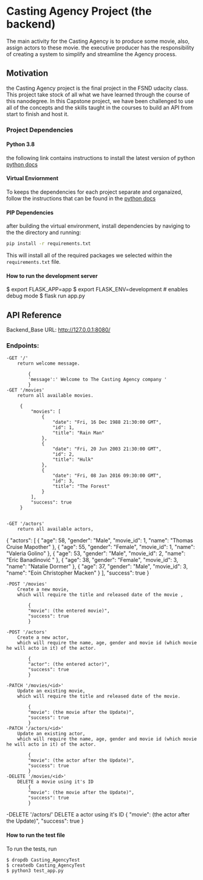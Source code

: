 # Casting Agency Project (the backend)

The main activity for the Casting Agency is to produce some movie, also, assign actors to these movie. the executive producer has the responsibility of creating a system to simplify and streamline the Agency process.

## Motivation 
the Casting Agency project is the final project in the FSND udacity class. This project take stock of all what we have learned through the course of this nanodegree. In this Capstone project, we have been challenged to use all of the concepts and the skills taught in the courses to build an API from start to finish and host it.

### Project Dependencies

#### Python 3.8

the following link contains instructions to install the latest version of python [python docs](https://docs.python.org/3/using/unix.html#getting-and-installing-the-latest-version-of-python)

#### Virtual Enviornment

To keeps the dependencies for each project separate and organaized, follow the instructions that can be found in the [python docs](https://packaging.python.org/guides/installing-using-pip-and-virtual-environments/)

#### PIP Dependencies

after building the virtual environment, install dependencies by naviging to the the directory and running:
```bash
pip install -r requirements.txt
```
This will install all of the required packages we selected within the `requirements.txt` file.

#### How to run the development server

$ export FLASK_APP=app
$ export FLASK_ENV=development # enables debug mode
$ flask run app.py


## API Reference

Backend_Base URL: http://127.0.0.1:8080/

### Endpoints:
    -GET '/'
        return welcome message.

            {
            'message':' Welcome to The Casting Agency company '
            }
    -GET '/movies'
        return all available movies.

         {
             "movies": [
                 {
                     "date": "Fri, 16 Dec 1988 21:30:00 GMT",
                     "id": 1,
                     "title": "Rain Man"
                 },
                 {
                     "date": "Fri, 20 Jun 2003 21:30:00 GMT",
                     "id": 2,
                     "title": "Hulk"
                 },
                 {
                     "date": "Fri, 08 Jan 2016 09:30:00 GMT",
                     "id": 3,
                     "title": "The Forest"
                 }
             ],
             "success": true
         }


    -GET '/actors'
        return all available actors,


{
    "actors": [
        {
            "age": 58,
            "gender": "Male",
            "movie_id": 1,
            "name": "Thomas Cruise Mapother"
        },
        {
            "age": 55,
            "gender": "Female",
            "movie_id": 1,
            "name": "Valeria Golino"
        },
        {
            "age": 53,
            "gender": "Male",
            "movie_id": 2,
            "name": "Eric Banadinović "
        },
        {
            "age": 38,
            "gender": "Female",
            "movie_id": 3,
            "name": "Natalie Dormer"
        },
        {
            "age": 37,
            "gender": "Male",
            "movie_id": 3,
            "name": "Eoin Christopher Macken"
        }
    ],
    "success": true
}

    -POST '/movies'
        Create a new movie,
        which will require the title and released date of the movie ,
        
            {
            "movie": (the entered movie)", 
            "success": true
            }

    -POST '/actors'
        Create a new actor,
        which will require the name, age, gender and movie id (which movie he will acto in it) of the actor.
        
            {
            "actor": (the entered actor)", 
            "success": true
            }
            
    -PATCH '/movies/<id>'
        Update an existing movie,
        which will require the title and released date of the movie.
        
            {
            "movie": (the movie after the Update)", 
            "success": true
            }
    -PATCH '/actors/<id>'
        Update an existing actor,
        which will require the name, age, gender and movie id (which movie he will acto in it) of the actor.
        
            {
            "movie": (the actor after the Update)", 
            "success": true
            }
    -DELETE '/movies/<id>'
        DELETE a movie using it's ID
            {
            "movie": (the movie after the Update)", 
            "success": true
            }
   -DELETE '/actors/<id>'
        DELETE a actor using it's ID
            {
            "movie": (the actor after the Update)", 
            "success": true
            }
#### How to run the test file 


To run the tests, run
```
$ dropdb Casting_AgencyTest
$ createdb Casting_AgencyTest
$ python3 test_app.py
